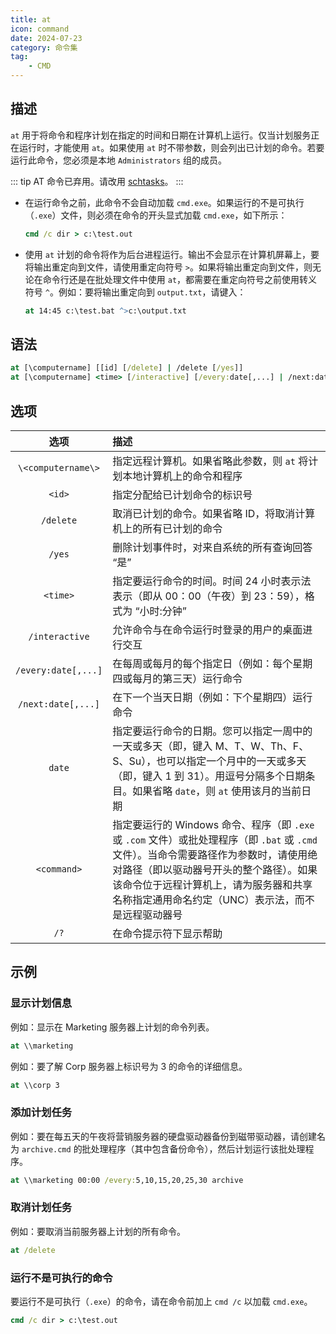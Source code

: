 ```yaml
---
title: at
icon: command
date: 2024-07-23
category: 命令集
tag:
    - CMD
---
```


## 描述

`at` 用于将命令和程序计划在指定的时间和日期在计算机上运行。仅当计划服务正在运行时，才能使用 `at`。如果使用 `at` 时不带参数，则会列出已计划的命令。若要运行此命令，您必须是本地 `Administrators` 组的成员。

::: tip
AT 命令已弃用。请改用 [schtasks](./schtasks.md)。
:::

- 在运行命令之前，此命令不会自动加载 `cmd.exe`。如果运行的不是可执行（`.exe`）文件，则必须在命令的开头显式加载 `cmd.exe`，如下所示：

    ```cmd
    cmd /c dir > c:\test.out
    ```

- 使用 `at` 计划的命令将作为后台进程运行。输出不会显示在计算机屏幕上，要将输出重定向到文件，请使用重定向符号 `>`。如果将输出重定向到文件，则无论在命令行还是在批处理文件中使用 `at`，都需要在重定向符号之前使用转义符号 `^`。例如：要将输出重定向到 `output.txt`，请键入：

    ```cmd
    at 14:45 c:\test.bat ^>c:\output.txt
    ```

## 语法

```cmd
at [\computername] [[id] [/delete] | /delete [/yes]]
at [\computername] <time> [/interactive] [/every:date[,...] | /next:date[,...]] <command>
```

## 选项

|  选项  |  描述  |
|  :----:  |  :----  |
|  `\<computername\>`  |  指定远程计算机。如果省略此参数，则 `at` 将计划本地计算机上的命令和程序  |
|  `<id>`  |  指定分配给已计划命令的标识号  |
|  `/delete`  |  取消已计划的命令。如果省略 ID，将取消计算机上的所有已计划的命令  |
|  `/yes`  |  删除计划事件时，对来自系统的所有查询回答 “是”  |
|  `<time>`  |  指定要运行命令的时间。时间 24 小时表示法表示（即从 00：00（午夜）到 23：59），格式为 “小时:分钟”  |
|  `/interactive`  |  允许命令与在命令运行时登录的用户的桌面进行交互  |
|  `/every:date[,...]`  |  在每周或每月的每个指定日（例如：每个星期四或每月的第三天）运行命令  |
|  `/next:date[,...]`  |  在下一个当天日期（例如：下个星期四）运行命令  |
|  `date`  |  指定要运行命令的日期。您可以指定一周中的一天或多天（即，键入 M、T、W、Th、F、S、Su），也可以指定一个月中的一天或多天（即，键入 1 到 31）。用逗号分隔多个日期条目。如果省略 `date`，则 `at` 使用该月的当前日期  |
|  `<command>`  |  指定要运行的 Windows 命令、程序（即 `.exe` 或 `.com` 文件）或批处理程序（即 `.bat` 或 `.cmd` 文件）。当命令需要路径作为参数时，请使用绝对路径（即以驱动器号开头的整个路径）。如果该命令位于远程计算机上，请为服务器和共享名称指定通用命名约定（UNC）表示法，而不是远程驱动器号  |
|  `/?`  |  在命令提示符下显示帮助  |

## 示例

### 显示计划信息

例如：显示在 Marketing 服务器上计划的命令列表。

```cmd
at \\marketing
```

例如：要了解 Corp 服务器上标识号为 3 的命令的详细信息。

```cmd
at \\corp 3
```

### 添加计划任务

例如：要在每五天的午夜将营销服务器的硬盘驱动器备份到磁带驱动器，请创建名为 `archive.cmd` 的批处理程序（其中包含备份命令），然后计划运行该批处理程序。

```cmd
at \\marketing 00:00 /every:5,10,15,20,25,30 archive
```

### 取消计划任务

例如：要取消当前服务器上计划的所有命令。

```cmd
at /delete
```

### 运行不是可执行的命令

要运行不是可执行（`.exe`）的命令，请在命令前加上 `cmd /c` 以加载 `cmd.exe`。

```cmd
cmd /c dir > c:\test.out
```
